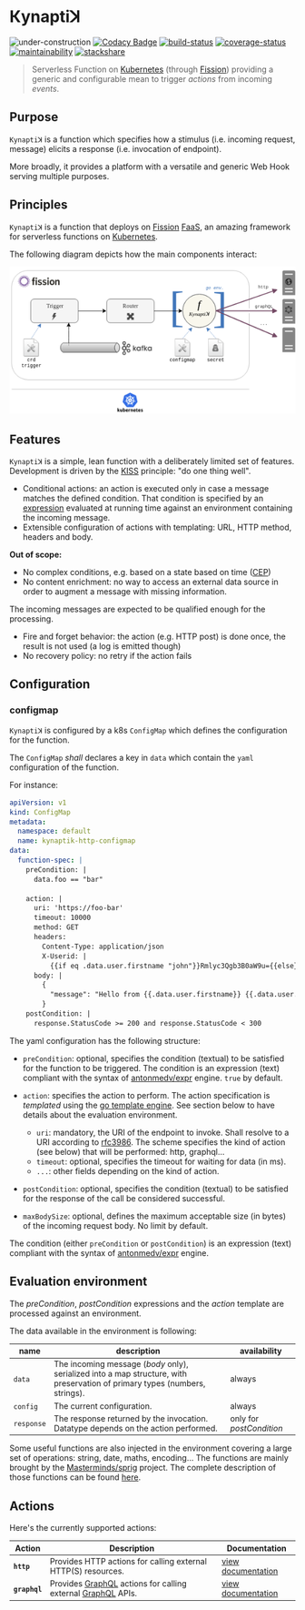 # Кynaptiꓘ

![under-construction](https://img.shields.io/badge/%F0%9F%9A%A7-under%20construction-important)
[![Codacy Badge](https://api.codacy.com/project/badge/Grade/ef38ed828c4c494f83e63cb3f65d0e30)](https://app.codacy.com/app/ccamel/kynaptik?utm_source=github.com&utm_medium=referral&utm_content=ccamel/kynaptik&utm_campaign=Badge_Grade_Dashboard)
[![build-status](https://circleci.com/gh/ccamel/kynaptik/tree/master.svg?style=shield)](https://circleci.com/gh/ccamel/kynaptik/tree/master)
[![coverage-status](https://coveralls.io/repos/github/ccamel/kynaptik/badge.svg?branch=master&kill_cache=1)](https://coveralls.io/github/ccamel/kynaptik?branch=master)
[![maintainability](https://api.codeclimate.com/v1/badges/bb38e3df1b0591b4d1ef/maintainability)](https://codeclimate.com/github/ccamel/kynaptik/maintainability)
[![stackshare](http://img.shields.io/badge/tech-stack-0690fa.svg?style=flat)](https://stackshare.io/ccamel/kynaptik)

> Serverless Function on [Kubernetes][kubernetes] (through [Fission][fission]) providing a generic and configurable mean to trigger _actions_ from incoming _events_.

## Purpose

`Kynaptiꓘ` is a function which specifies how a stimulus (i.e. incoming request, message) elicits a response (i.e. invocation of endpoint).

More broadly, it provides a platform with a versatile and generic Web Hook serving multiple purposes.

## Principles

`Kynaptiꓘ` is a function that deploys on [Fission][fission] [FaaS](https://en.wikipedia.org/wiki/Function_as_a_service), an amazing framework for serverless functions on [Kubernetes][kubernetes].

The following diagram depicts how the main components interact:

![overview](doc/kynaptik-overview.png)

## Features

`Kynaptiꓘ` is a simple, lean function with a deliberately limited set of features. Development is driven by the [KISS](https://en.wikipedia.org/wiki/KISS_principle) principle:
"do one thing well".

-   Conditional actions: an action is executed only in case a message matches the defined condition. That condition is specified by an [expression](https://github.com/antonmedv/expr) evaluated
    at running time against an environment containing the incoming message.
-   Extensible configuration of actions with templating: URL, HTTP method, headers and body.

**Out of scope:**

-   No complex conditions, e.g. based on a state based on time ([CEP](https://en.wikipedia.org/wiki/Complex_event_processing))
-   No content enrichment: no way to access an external data source in order to augment a message with missing information.

The incoming messages are expected to be qualified enough for the processing.

-   Fire and forget behavior: the action (e.g. HTTP post) is done once, the result is not used (a log is emitted though)
-   No recovery policy: no retry if the action fails

## Configuration

### configmap

`Kynaptiꓘ` is configured by a k8s `ConfigMap` which defines the configuration for the function.

The `ConfigMap` _shall_ declares a key in `data` which contain the `yaml` configuration of the function.

For instance:

```yaml
apiVersion: v1
kind: ConfigMap
metadata:
  namespace: default
  name: kynaptik-http-configmap
data:
  function-spec: |
    preCondition: |
      data.foo == "bar"

    action: |
      uri: 'https://foo-bar'      
      timeout: 10000
      method: GET
      headers:
        Content-Type: application/json
        X-Userid: |
          {{if eq .data.user.firstname "john"}}Rmlyc3Qgb3B0aW9u={{else}}U2Vjb25kIG9wdGlvbg=={{end}}
      body: |
        {
          "message": "Hello from {{.data.user.firstname}} {{.data.user.lastname}}"
        }
    postCondition: |
      response.StatusCode >= 200 and response.StatusCode < 300
```

The yaml configuration has the following structure:

-   `preCondition`: optional, specifies the condition (textual) to be satisfied for the function to be triggered. The condition is an expression 
    (text) compliant with the syntax of [antonmedv/expr](https://github.com/antonmedv/expr/blob/master/docs/Language-Definition.md) engine. `true` by default.

-   `action`: specifies the action to perform. The action specification is _templated_ using the [go template engine](https://golang.org/pkg/text/template/).
    See section below to have details about the evaluation environment.
    -   `uri`: mandatory, the URI of the endpoint to invoke. Shall resolve to a URI according to [rfc3986](https://www.ietf.org/rfc/rfc3986.txt).
        The scheme specifies the kind of action (see below) that will be performed: http, graphql...
    -   `timeout`: optional, specifies the timeout for waiting for data (in ms).
    -   `...`: other fields depending on the kind of action.

-   `postCondition`: optional, specifies the condition (textual) to be satisfied for the response of the call be considered successful.

-   `maxBodySize`: optional, defines the maximum acceptable size (in bytes) of the incoming request body. No limit by default.

The condition (either `preCondition` or `postCondition`) is an expression (text) compliant with the syntax of 
[antonmedv/expr](https://github.com/antonmedv/expr/blob/master/docs/Language-Definition.md) engine.

## Evaluation environment

The _preCondition_, _postCondition_ expressions and the _action_ template are processed against an environment.

The data available in the environment is following:

| name       | description                                                                                                                 | availability             |
| ---------- | --------------------------------------------------------------------------------------------------------------------------- | ------------------------ |
| `data`     | The incoming message (_body_ only), serialized into a map structure, with preservation of primary types (numbers, strings). | always                   |
| `config`   | The current configuration.                                                                                                  | always                   |
| `response` | The response returned by the invocation. Datatype depends on the action performed.                                          | only for _postCondition_ |

Some useful functions are also injected in the environment covering a large set of operations: string, date, maths, encoding...
The functions are mainly brought by the [Masterminds/sprig](https://github.com/Masterminds/sprig) project. The complete description of those 
functions can be found [here](http://masterminds.github.io/sprig/).

## Actions

Here's the currently supported actions:

| Action        | Description                                                                       | Documentation                                 |
| ------------- | --------------------------------------------------------------------------------- | --------------------------------------------- |
| **`http`**    | Provides HTTP actions for calling external HTTP(S) resources.                     | [view documentation](./doc/action-http.md)    |
| **`graphql`** | Provides [GraphQL][graphql] actions for calling external [GraphQL][graphql] APIs. | [view documentation](./doc/action-graphql.md) |

[kubernetes]: https://kubernetes.io/

[fission]: https://fission.io/

[graphql]: https://graphql.org/
